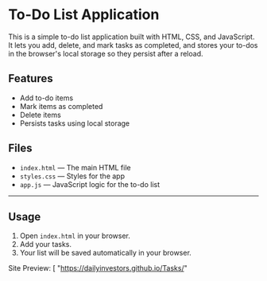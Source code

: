 # To-Do List Application

This is a simple to-do list application built with HTML, CSS, and JavaScript. It lets you add, delete, and mark tasks as completed, and stores your to-dos in the browser's local storage so they persist after a reload.

## Features

- Add to-do items
- Mark items as completed
- Delete items
- Persists tasks using local storage

## Files

- `index.html` — The main HTML file
- `styles.css` — Styles for the app
- `app.js` — JavaScript logic for the to-do list

---

## Usage

1. Open `index.html` in your browser.
2. Add your tasks.
3. Your list will be saved automatically in your browser.

Site Preview: [
"https://dailyinvestors.github.io/Tasks/"
